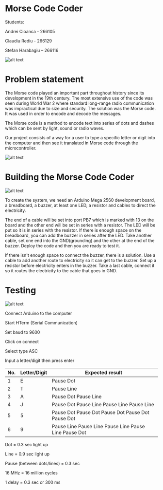 

# Morse Code Coder



Students:

Andrei Cioanca - 266105

Claudiu Rediu - 266129

Stefan Harabagiu – 266116

![alt text](https://media.wired.com/photos/59333a954cd5ce6f96c0cb26/master/w_634,c_limit/article-0-0F69309B00000578-754_634x744.jpg)

# Problem statement

The Morse code played an important part throughout history since its development in the 19th century. The most extensive use of the code was seen during World War 2 where standard long-range radio communication was impractical due to size and security. The solution was the Morse code. It was used in order to encode and decode the messages.

The Morse code is a method to encode text into series of dots and dashes which can be sent by light, sound or radio waves.

Our project consists of a way for a user to type a specific letter or digit into the computer and then see it translated in Morse code through the microcontroller.

![alt text](https://upload.wikimedia.org/wikipedia/commons/b/b5/International_Morse_Code.svg)

# Building the Morse Code Coder

![alt text](https://i.imgur.com/v6aflEl.png)

To create the system, we need an Arduino Mega 2560 development board, a breadboard, a buzzer, at least one LED, a resistor and cables to direct the electricity.

The end of a cable will be set into port PB7 which is marked with 13 on the board and the other end will be set in series with a resistor. The LED will be put so it is in series with the resistor. If there is enough space on the breadboard, you can add the buzzer in series after the LED.  Take another cable, set one end into the GND(grounding) and the other at the end of the buzzer. Deploy the code and then you are ready to test it.

If there isn&#39;t enough space to connect the buzzer, there is a solution. Use a cable to add another route to electricity so it can get to the buzzer. Set up a resistor before electricity enters in the buzzer. Take a last cable, connect it so it routes the electricity to the cable that goes in GND.

# Testing

![alt text](https://rhymehiphop.com/wp-content/uploads/2018/05/asap-rocky-testing-e1527025968488.jpg)

Connect Arduino to the computer

Start HTerm (Serial Communication)

Set baud to 9600

Click on connect

Select type ASC

Input a letter/digit then press enter

| No.   | Letter/Digit   | Expected result |
| --- | --- | --- |
| 1 | E | Pause Dot |
| 2 | T | Pause Line |
| 3 | A | Pause Dot Pause Line |
| 4 | J | Pause Dot Pause Line Pause Line Pause Line |
| 5 | 5 | Pause Dot Pause Dot Pause Dot Pause Dot Pause Dot |
| 6 | 9 | Pause Line Pause Line Pause Line Pause Line Pause Dot |

Dot = 0.3 sec light up

Line = 0.9 sec light up

Pause (between dots/lines) = 0.3 sec

16 MHz = 16 million cycles

1 delay = 0.3 sec or 300 ms

